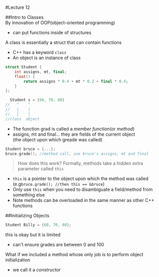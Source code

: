 #Lecture 12

##Intro to Classes  
By innovation of OOP(object-oriented programming)  
- can put functions inside of structures  
  
A class is essentially a struct that can contain functions  
- C++ has a keyword `class`
- An object is an instance of class
```C++
struct Student {
	int assigns, mt, final;
	float() {
		return assigns * 0.4 + mt * 0.2 + final * 0.4;
	}
};

  Student s = {60, 70, 80}
//   ^    ^
//   |    |
//   |    |
//class  object
```
- The function grad is called a _member function_(or _method_)
- assigns, mt and final... they are fields of the current object  
(the object upon which greade was called)
```C++
Student bruce = {...};
bruce.grade(); //method call, use bruce's assigns, mt and final
```
>How does this work?
>Formally, methods take a hidden extra parameter called `this`  

- `this` is a pointer to the object upon which the method was called  
(e.g`bruce.grade(); //then this == &bruce`)
- Only use `this` when you need to disambiguate a field/method from something else  
- Note methods can be overloaded in the same manner as other C++ functions

##Initializing Objects
```C++
Student Billy = {60, 70, 80};
```
this is okay but it is limited  
- can't ensure grades are between 0 and 100
  
What if we included a method whose only job is to perform object initialization  
- we call it a _constructor_

